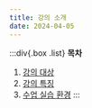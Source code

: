 ```yaml
---
title: 강의 소개
date: 2024-04-05
---
```


:::div{.box .list}
**목차**

1. [강의 대상](/basecamp-network/chapter01/01-1)
2. [강의 특징](/basecamp-network/chapter01/01-2)
3. [수업 실습 환경](/basecamp-network/chapter01/01-3)
   :::
